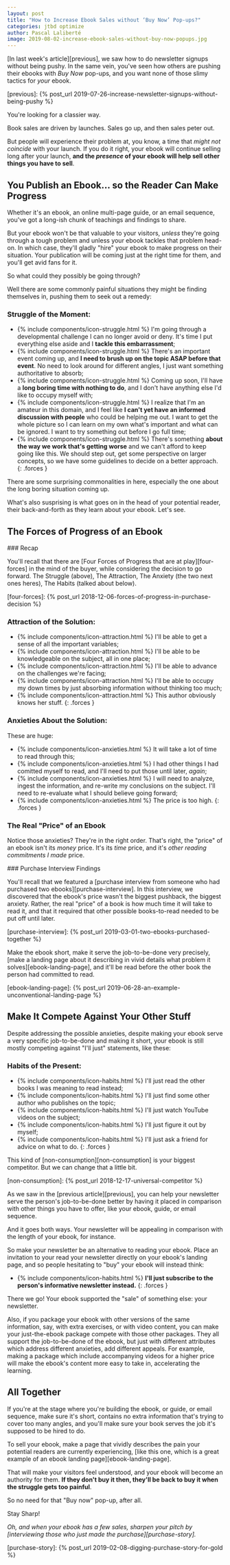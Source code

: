 ```yaml
---
layout: post
title: "How to Increase Ebook Sales without ‘Buy Now’ Pop-ups?"
categories: jtbd optimize
author: Pascal Laliberté
image: 2019-08-02-increase-ebook-sales-without-buy-now-popups.jpg
---
```


[In last week's article][previous], we saw how to do newsletter signups without being pushy. In the same vein, you've seen how others are pushing their ebooks with _Buy Now_ pop-ups, and you want none of those slimy tactics for _your_ ebook.

[previous]: {% post_url 2019-07-26-increase-newsletter-signups-without-being-pushy %}

You're looking for a classier way.

Book sales are driven by launches. Sales go up, and then sales peter out.

But people will experience their problem at, you know, a time that _might not coincide_ with your launch. If you do it right, your ebook will continue selling long after your launch, **and the _presence_ of your ebook will help sell other things you have to sell**.

## You Publish an Ebook... so the Reader Can Make Progress

Whether it's an ebook, an online multi-page guide, or an email sequence, you've got a long-ish chunk of teachings and findings to share.

But your ebook won't be that valuable to your visitors, _unless_ they're going through a tough problem and unless your ebook tackles that problem head-on. In which case, they'll gladly "hire" your ebook to make progress on their situation. Your publication will be coming just at the right time for them, and you'll get avid fans for it.

So what could they possibly be going through?

Well there are some commonly painful situations they might be finding themselves in, pushing them to seek out a remedy:

### Struggle of the Moment:

* {% include components/icon-struggle.html %} I'm going through a developmental challenge I can no longer avoid or deny. It's time I put everything else aside and I **tackle this embarrassment**;
* {% include components/icon-struggle.html %} There's an important event coming up, and **I need to brush up on the topic ASAP before that event**. No need to look around for different angles, I just want something authoritative to absorb;
* {% include components/icon-struggle.html %} Coming up soon, I'll have a **long boring time with nothing to do**, and I don't have anything else I'd like to occupy myself with;
* {% include components/icon-struggle.html %} I realize that I'm an amateur in this domain, and I feel like **I can't yet have an informed discussion with people** who could be helping me out. I want to get the whole picture so I can learn on my own what's important and what can be ignored. I want to try something out before I go full time;
* {% include components/icon-struggle.html %} There's something **about the way we work that's getting worse** and we can't afford to keep going like this. We should step out, get some perspective on larger concepts, so we have some guidelines to decide on a better approach.
{: .forces }

There are some surprising commonalities in here, especially the one about the long boring situation coming up.

What's also susprising is what goes on in the head of your potential reader, their back-and-forth as they learn about your ebook. Let's see.

## The Forces of Progress of an Ebook

<div class="primer" markdown="1">
### Recap

You'll recall that there are [Four Forces of Progress that are at play][four-forces] in the mind of the buyer, while considering the decision to go forward. The Struggle (above), The Attraction, The Anxiety (the two next ones heres), The Habits (talked about below).

[four-forces]: {% post_url 2018-12-06-forces-of-progress-in-purchase-decision %}
</div>


### Attraction of the Solution:

* {% include components/icon-attraction.html %} I'll be able to get a sense of all the important variables;
* {% include components/icon-attraction.html %} I'll be able to be knowledgeable on the subject, all in one place;
* {% include components/icon-attraction.html %} I'll be able to advance on the challenges we're facing;
* {% include components/icon-attraction.html %} I'll be able to occupy my down times by just absorbing information without thinking too much;
* {% include components/icon-attraction.html %} This author obviously knows her stuff.
{: .forces }

### Anxieties About the Solution:

These are huge:

* {% include components/icon-anxieties.html %} It will take a lot of time to read through this;
* {% include components/icon-anxieties.html %} I had other things I had comitted myself to read, and I'll need to put those until later, _again_;
* {% include components/icon-anxieties.html %} I will need to analyze, ingest the information, and re-write my conclusions on the subject. I'll need to re-evaluate what I should believe going forward;
* {% include components/icon-anxieties.html %} The price is too high.
{: .forces }

### The Real "Price" of an Ebook

Notice those anxieties? They're in the right order. That's right, the "price" of an ebook isn't its _money_ price. It's its _time_ price, and it's _other reading commitments I made_ price.

<div class="primer" markdown="1">
### Purchase Interview Findings

You'll recall that we featured a [purchase interview from someone who had purchased two ebooks][purchase-interview]. In this interview, we discovered that the ebook's price wasn't the biggest pushback, the biggest anxiety. Rather, the real "price" of a book is how much time it will take to read it, and that it required that other possible books-to-read needed to be put off until later.

[purchase-interview]: {% post_url 2019-03-01-two-ebooks-purchased-together %}
</div>

Make the ebook short, make it serve the job-to-be-done very precisely, [make a landing page about it describing in vivid details what problem it solves][ebook-landing-page], and it'll be read before the other book the person had committed to read.

[ebook-landing-page]: {% post_url 2019-06-28-an-example-unconventional-landing-page %}

## Make It Compete Against Your Other Stuff

Despite addressing the possible anxieties, despite making your ebook serve a very specific job-to-be-done and making it short, your ebook is still mostly competing against "I'll just" statements, like these:

### Habits of the Present:

* {% include components/icon-habits.html %} I'll just read the other books I was meaning to read instead;
* {% include components/icon-habits.html %} I'll just find some other author who publishes on the topic;
* {% include components/icon-habits.html %} I'll just watch YouTube videos on the subject;
* {% include components/icon-habits.html %} I'll just figure it out by myself;
* {% include components/icon-habits.html %} I'll just ask a friend for advice on what to do.
{: .forces }

This kind of [non-consumption][non-consumption] is your biggest competitor. But we can change that a little bit.

[non-consumption]: {% post_url 2018-12-17-universal-competitor %}

As we saw in the [previous article][previous], you can help your newsletter serve the person's job-to-be-done better by having it placed in comparison with other things you have to offer, like your ebook, guide, or email sequence. 

And it goes both ways. Your newsletter will be appealing in comparison with the length of your ebook, for instance.

So make your newsletter be an alternative to reading your ebook. Place an invitation to your read your newsletter directly on your ebook's landing page, and so people hesitating to "buy" your ebook will instead think:

* {% include components/icon-habits.html %} **I'll just subscribe to the person's informative newsletter instead.**
{: .forces }

There we go! Your ebook supported the "sale" of something else: your newsletter.

Also, if you package your ebook with other versions of the same information, say, with extra exercises, or with video content, you can make your just-the-ebook package compete with those other packages. They all support the job-to-be-done of the ebook, but just with different attributes which address different anxieties, add different appeals. For example, making a package which include accompanying videos for a higher price will make the ebook's content more easy to take in, accelerating the learning.

## All Together

If you're at the stage where you're building the ebook, or guide, or email sequence, make sure it's short, contains no extra information that's trying to cover too many angles, and you'll make sure your book serves the job it's supposed to be hired to do.

To sell your ebook, make a page that vividly describes the pain your potential readers are currently experiencing, [like this one, which is a great example of an ebook landing page][ebook-landing-page].

That will make your visitors feel understood, and your ebook will become an authority for them. **If they don't buy it then, they'll be back to buy it when the struggle gets too painful**.

So no need for that "Buy now" pop-up, after all.

Stay Sharp!

_Oh, and when your ebook has a few sales, sharpen your pitch by [interviewing those who just made the purchase][purchase-story]._

[purchase-story]: {% post_url 2019-02-08-digging-purchase-story-for-gold %}
